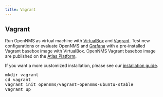 ```yaml
---
title: Vagrant
---
```


## Vagrant

Run OpenNMS as virtual machine with [VirtualBox](https://www.virtualbox.org/) and [Vagrant](https://www.vagrantup.com/).
Test new configurations or evaluate OpenNMS and [Grafana](http://grafana.org) with a pre-installed Vagrant basebox image with VirtualBox.
OpenNMS Vagrant basebox image are published on the [Atlas Platform](https://atlas.hashicorp.com/opennms).

If you want a more customized installation, please see our [installation guide](https://docs.opennms.org/opennms/releases/install/guide-install/guide-install.html).

<pre class="prettyprint">
mkdir vagrant
cd vagrant
vagrant init opennms/vagrant-opennms-ubuntu-stable
vagrant up
</pre>

<script type="text/javascript" src="https://asciinema.org/a/34722.js" id="asciicast-34722" async></script>

